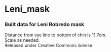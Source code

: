 # Leni_mask
<h3>Built data for Leni Robredo mask</h3>
<p>Distance from eye line to bottom of chin is 11.7cm. <br>
Scale as needed. <br>
Released under Creative Commons license.</p>
